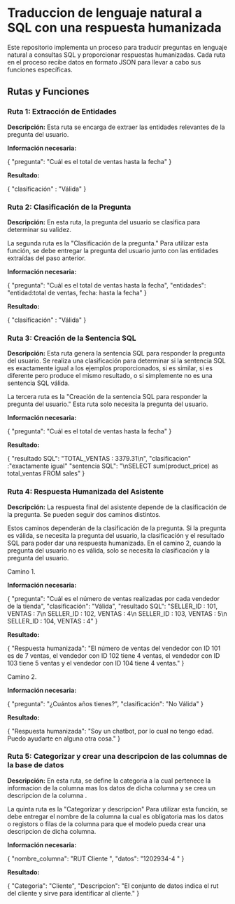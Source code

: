 # Traduccion de lenguaje natural a SQL con una respuesta humanizada

Este repositorio implementa un proceso para traducir preguntas en lenguaje natural a consultas SQL y proporcionar respuestas humanizadas. Cada ruta en el proceso recibe datos en formato JSON para llevar a cabo sus funciones específicas.

## Rutas y Funciones

### Ruta 1: Extracción de Entidades

**Descripción:** Esta ruta se encarga de extraer las entidades relevantes de la pregunta del usuario.

**Información necesaria:**

{
  "pregunta": "Cuál es el total de ventas hasta la fecha"
}

**Resultado:**

{
  "clasificación" : "Válida"
}


### Ruta 2: Clasificación de la Pregunta

**Descripción:** En esta ruta, la pregunta del usuario se clasifica para determinar su validez.

La segunda ruta es la "Clasificación de la pregunta." Para utilizar esta función, se debe entregar la pregunta del usuario junto con las entidades extraídas del paso anterior.

**Información necesaria:**

{
  "pregunta": "Cuál es el total de ventas hasta la fecha",
  "entidades": "entidad:total de ventas, fecha: hasta la fecha"
}

**Resultado:**

{
  "clasificación" : "Válida"
}

### Ruta 3: Creación de la Sentencia SQL

**Descripción:** Esta ruta genera la sentencia SQL para responder la pregunta del usuario. Se realiza una clasificación para determinar si la sentencia SQL es exactamente igual a los ejemplos proporcionados, si es similar, si es diferente pero produce el mismo resultado, o si simplemente no es una sentencia SQL válida.

La tercera ruta es la "Creación de la sentencia SQL para responder la pregunta del usuario." Esta ruta solo necesita la pregunta del usuario.

**Información necesaria:**

{
  "pregunta": "Cuál es el total de ventas hasta la fecha"
}
  
**Resultado:**

{
    "resultado SQL": "TOTAL_VENTAS : 3379.31\n",
    "clasificacion" :"exactamente igual"
    "sentencia SQL": "\nSELECT sum(product_price) as total_ventas FROM sales"
}

### Ruta 4: Respuesta Humanizada del Asistente

**Descripción:** La respuesta final del asistente depende de la clasificación de la pregunta. Se pueden seguir dos caminos distintos.

Estos caminos dependerán de la clasificación de la pregunta. Si la pregunta es válida, se necesita la pregunta del usuario, la clasificación y el resultado SQL para poder dar una respuesta humanizada. En el camino 2, cuando la pregunta del usuario no es válida, solo se necesita la clasificación y la pregunta del usuario.

Camino 1.


**Información necesaria:**

{
  "pregunta": "Cuál es el número de ventas realizadas por cada vendedor de la tienda",
  "clasificación": "Válida",
  "resultado SQL": "SELLER_ID : 101,  VENTAS : 7\n SELLER_ID : 102,  VENTAS : 4\n SELLER_ID : 103,  VENTAS : 5\n SELLER_ID : 104,  VENTAS : 4"
}

**Resultado:**

{
  "Respuesta humanizada": "El número de ventas del vendedor con ID 101 es de 7 ventas, el vendedor con ID 102 tiene 4 ventas, el vendedor con ID 103 tiene 5 ventas y el vendedor con ID 104 tiene 4 ventas."
}

Camino 2.


**Información necesaria:**

{
  "pregunta": "¿Cuántos años tienes?",
  "clasificación": "No Válida"
}

**Resultado:**

{
  "Respuesta humanizada": "Soy un chatbot, por lo cual no tengo edad. Puedo ayudarte en alguna otra cosa."
}

### Ruta 5: Categorizar y crear una descripcion de las columnas de la base de datos

**Descripción:** En esta ruta, se define la categoria a la cual pertenece la informacion de la columna mas los datos de dicha columna y se crea un descripcion de la columna .

La quinta ruta es la "Categorizar y descripcion" Para utilizar esta función, se debe entregar el nombre de la columna la cual es obligatoria mas los datos o registors o filas de la columna para que el modelo pueda crear una descripcion de dicha columna.

**Información necesaria:**

{
  "nombre_columna": "RUT Cliente ",
  "datos": "1202934-4 "
}

**Resultado:**

{
  "Categoria": "Cliente",
  "Descripcion": "El conjunto de datos indica el rut del cliente y sirve para identificar al cliente."
}
